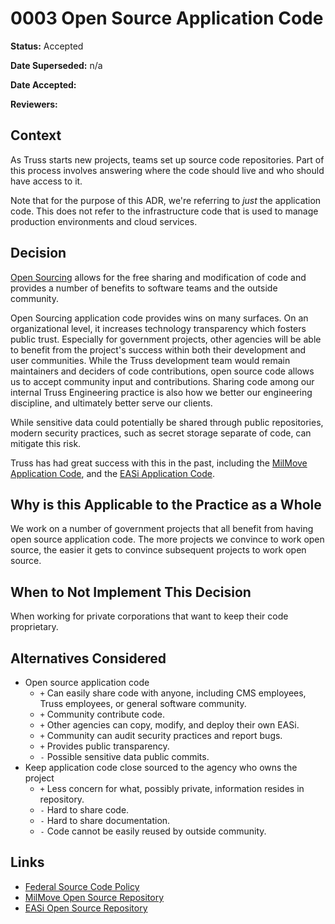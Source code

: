 # 0003 Open Source Application Code

**Status:** Accepted

**Date Superseded:** n/a

**Date Accepted:**

**Reviewers:**

## Context

As Truss starts new projects, teams set up source code repositories.
Part of this process involves answering where the code should live
and who should have access to it.

Note that for the purpose of this ADR,
we're referring to *just* the application code.
This does not refer to the infrastructure code
that is used to manage production environments
and cloud services.

## Decision

[Open Sourcing](https://opensource.org/osd)
allows for the free sharing and modification of code
and provides a number of benefits to software teams
and the outside community.

Open Sourcing application code
provides wins on many surfaces.
On an organizational level,
it increases technology transparency
which fosters public trust.
Especially for government projects, other agencies
will be able to benefit from the project's success
within both their development and user communities.
While the Truss development team would remain maintainers
and deciders of code contributions,
open source code allows us
to accept community input and contributions.
Sharing code among our internal Truss Engineering practice
is also how we better our engineering discipline,
and ultimately better serve our clients.

While sensitive data could potentially be shared through public repositories,
modern security practices,
such as secret storage separate of code,
can mitigate this risk.

Truss has had great success with this in the past,
including the
[MilMove Application Code](https://github.com/transcom/mymove),
and the
[EASi Application Code](https://github.com/CMSgov/easi-app).

## Why is this Applicable to the Practice as a Whole

We work on a number of government projects that
all benefit from having open source application code.
The more projects we convince to work open source,
the easier it gets to convince subsequent projects
to work open source.

## When to Not Implement This Decision

When working for private corporations that want
to keep their code proprietary.

## Alternatives Considered

- Open source application code
  - `+` Can easily share code
    with anyone,
    including CMS employees,
    Truss employees,
    or general software community.
  - `+` Community contribute code.
  - `+` Other agencies can copy, modify, and deploy their own EASi.
  - `+` Community can audit security practices and report bugs.
  - `+` Provides public transparency.
  - `-` Possible sensitive data public commits.
- Keep application code close sourced to the agency who owns the project
  - `+` Less concern for what,
    possibly private,
    information resides in repository.
  - `-` Hard to share code.
  - `-` Hard to share documentation.
  - `-` Code cannot be easily reused by outside community.

## Links

- [Federal Source Code Policy](https://sourcecode.cio.gov/OSS/)
- [MilMove Open Source Repository](https://github.com/transcom/mymove)
- [EASi Open Source Repository](https://github.com/CMSgov/easi-app)
